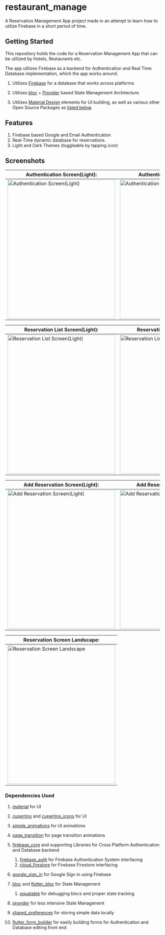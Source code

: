 # restaurant_manage

A Reservation Management App project made in an attempt to learn how to utilize Firebase in a short period of time.

## Getting Started

This repository holds the code for a Reservation Management App that can be utilized by Hotels, Restaurants etc.

The app utilizes Firebase as a backend for Authentication and Real Time Database implementation, which the app works around.

1. Utilizes [Firebase](https://www.firebase.com) for a database that works across platforms

2. Utilizes [bloc](https://pub.dev/packages/bloc) + [Provider](https://pub.dev/packages/provider) based State Management Architecture.

3. Utilizes [Material Design](https://material.io/develop/flutter) elements for UI building, as well as various other Open Source Packages as [listed below](#dependencies-used).

## Features

1. Firebase based Google and Email Authentication
2. Real-Time dynamic database for reservations.
3. Light and Dark Themes (toggleable by tapping icon)

## Screenshots

Authentication Screen(Light): | Authentication Screen(Dark):
----------------|----------------------------
[<img height="450" width="350" src="https://raw.githubusercontent.com/Dhi13man/reservation_manager_firebase/main/Screenshots/authL.png" alt="Authentication Screen(Light)">](https://raw.githubusercontent.com/Dhi13man/SafeSyncIoT/main/Screenshots/authL.png) | [<img height="450" width="350" src="https://raw.githubusercontent.com/Dhi13man/reservation_manager_firebase/main/Screenshots/authD.png" alt="Authentication Screen(Dark)">](https://raw.githubusercontent.com/Dhi13man/reservation_manager_firebase/main/Screenshots/authD.png)

Reservation List Screen(Light): | Reservation List Screen(Dark):
--------------------------------------|----------------------
[<img height="450" width="350" src="https://raw.githubusercontent.com/Dhi13man/reservation_manager_firebase/main/Screenshots/reserveL.png" alt="Reservation List Screen(Light)">](https://raw.githubusercontent.com/Dhi13man/reservation_manager_firebase/main/Screenshots/reserveL.png) | [<img height="450" width="350" src="https://raw.githubusercontent.com/Dhi13man/reservation_manager_firebase/main/Screenshots/reserveD.png" alt="Reservation List Screen(Dark)">](https://raw.githubusercontent.com/Dhi13man/reservation_manager_firebase/main/Screenshots/reserveD.png)

Add Reservation Screen(Light): | Add Reservation Screen(Dark):
--------------------------------------|----------------------
[<img height="450" width="350" src="https://raw.githubusercontent.com/Dhi13man/reservation_manager_firebase/main/Screenshots/addL.png" alt="Add Reservation Screen(Light)">](https://raw.githubusercontent.com/Dhi13man/reservation_manager_firebase/main/Screenshots/addL.png) | [<img height="450" width="350" src="https://raw.githubusercontent.com/Dhi13man/reservation_manager_firebase/main/Screenshots/addD.png" alt="Add Reservation Screen(Dark)">](https://raw.githubusercontent.com/Dhi13man/reservation_manager_firebase/main/Screenshots/addD.png)

Reservation Screen Landscape:|
------------------------------|
[<img height="450" width="350" src="https://raw.githubusercontent.com/Dhi13man/reservation_manager_firebase/main/Screenshots/reserveLand.png" alt="Reservation Screen Landscape">](https://raw.githubusercontent.com/Dhi13man/reservation_manager_firebase/main/Screenshots/reserveLand.png) |

### Dependencies Used

1. [material](https://material.io/develop/flutter) for UI

2. [cupertino](https://flutter.dev/docs/development/ui/widgets/cupertino) and [cupertino_icons](https://pub.dev/packages/cupertino_icons) for UI

3. [simple_animations](https://pub.dev/packages/simple_animations) for UI animations

4. [page_transition](https://pub.dev/packages/page_transition) for page transition animations

5. [firebase_core](https://pub.dev/packages/firebase_core) and supporting Libraries for Cross Platform Authentication and Database backend
    1. [firebase_auth](https://pub.dev/packages/firebase_auth) for Firebase Authentication System interfacing
    2. [cloud_firestore](https://pub.dev/packages/cloud_firestore) for Firebase Firestore interfacing

6. [google_sign_in](https://pub.dev/packages/google_sign_in) for Google Sign in using Firebase

7. [bloc](https://pub.dev/packages/bloc) and [flutter_bloc](https://pub.dev/packages/flutter_bloc) for State Management
   1. [equatable](https://pub.dev/packages/equatable) for debugging blocs and proper state tracking

8. [provider](https://pub.dev/packages/provider) for less intensive State Management

9. [shared_preferences](https://pub.dev/packages/shared_preferences) for storing simple data locally

10. [flutter_form_builder](https://pub.dev/packages/flutter_form_builder) for easily building forms for Authentication and Database editing front end
